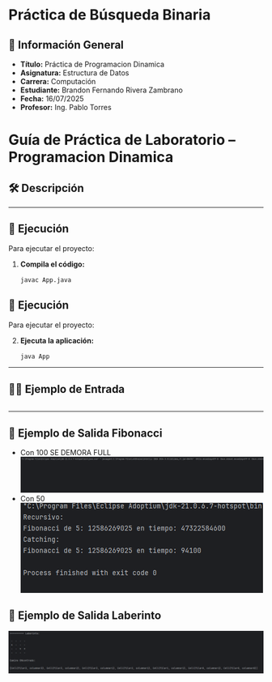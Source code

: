 
# Práctica de Búsqueda Binaria

## 📌 Información General

- **Título:** Práctica de Programacion Dinamica
- **Asignatura:** Estructura de Datos
- **Carrera:** Computación
- **Estudiante:** Brandon Fernando Rivera Zambrano
- **Fecha:** 16/07/2025
- **Profesor:** Ing. Pablo Torres

# Guía de Práctica de Laboratorio – Programacion Dinamica

## 🛠️ Descripción

---

## 🚀 Ejecución

Para ejecutar el proyecto:

1. **Compila el código:**
   ```bash
   javac App.java

## 🚀 Ejecución

Para ejecutar el proyecto:

2. **Ejecuta la aplicación:**
   ```bash
   java App

----
## 🧑‍💻 Ejemplo de Entrada

```plaintext
```
----

## 📌 Ejemplo de Salida Fibonacci

- Con 100
SE DEMORA FULL
![img.png](img.png)
- Con 50
![img_1.png](img_1.png)
## 📌 Ejemplo de Salida Laberinto
![img_2.png](img_2.png)
